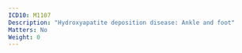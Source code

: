 ```yaml
---
ICD10: M1107
Description: "Hydroxyapatite deposition disease: Ankle and foot"
Matters: No
Weight: 0
---
```

